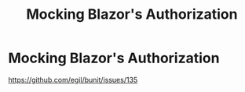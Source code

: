 ﻿---
uid: mocking-auth
title: Mocking Blazor's Authorization
---

# Mocking Blazor's Authorization

https://github.com/egil/bunit/issues/135